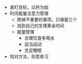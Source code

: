 - 紧盯目标，以终为始
- 时间能量注意力管理
	- 砍掉不重要的事项，只保留三个
	- 找到自己的生理黄金时间
	- 能量管理
		- 合理饮食多喝水
		- 适当运动
		- 充足睡眠
- 找对方法，刻意练习